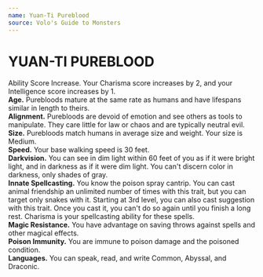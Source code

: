 ```yaml
---
name: Yuan-Ti Pureblood
source: Volo's Guide to Monsters
---
```

# YUAN-TI PUREBLOOD
Ability Score Increase. Your Charisma score increases by 2, and your Intelligence score increases by 1.<br/>
**Age.** Purebloods mature at the same rate as humans
and have lifespans similar in length to theirs.<br/>
**Alignment.** Purebloods are devoid of emotion and see
others as tools to manipulate. They care little for law or
chaos and are typically neutral evil.<br/>
**Size.** Purebloods match humans in average size and
weight. Your size is Medium.<br/>
**Speed.** Your base walking speed is 30 feet.<br/>
**Darkvision.** You can see in dim light within 60 feet
of you as if it were bright light, and in darkness as if it
were dim light. You can't discern color in darkness, only
shades of gray.<br/>
**Innate Spellcasting.** You know the poison spray
cantrip. You can cast animal friendship an unlimited
number of times with this trait, but you can target only
snakes with it. Starting at 3rd level, you can also cast
suggestion with this trait. Once you cast it, you can't do
so again until you finish a long rest. Charisma is your
spellcasting ability for these spells.<br/>
**Magic Resistance.** You have advantage on saving
throws against spells and other magical effects.<br/>
**Poison Immunity.** You are immune to poison damage
and the poisoned condition.<br/>
**Languages.** You can speak, read, and write Common,
Abyssal, and Draconic. 